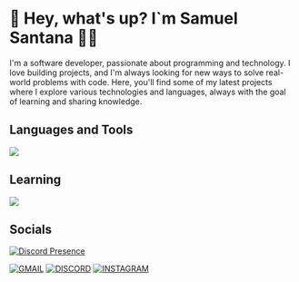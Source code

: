 # 👋 Hey, what's up? I`m Samuel Santana 👨‍💻

I'm a software developer, passionate about programming and technology. I love building projects, and I'm always looking for new ways to solve real-world problems with code. Here, you'll find some of my latest projects where I explore various technologies and languages, always with the goal of learning and sharing knowledge.

## Languages and Tools

<img src="https://skillicons.dev/icons?i=html,css,js,nodejs,mongodb,express" />

## Learning

<img src="https://skillicons.dev/icons?i=python" />

## Socials
[![Discord Presence](https://lanyard.cnrad.dev/api/856645085889167411)](https://discord.com/users/856645085889167411)

[![GMAIL](https://skillicons.dev/icons?i=gmail)](mailto:sionff4@gmail.com)
[![DISCORD](https://skillicons.dev/icons?i=discord)](https://discord.com/users/856645085889167411)
[![INSTAGRAM](https://skillicons.dev/icons?i=instagram)](https://www.instagram.com/wks4mu)
